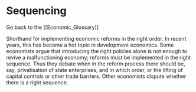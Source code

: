 # Sequencing

Go back to the [[Economic_Glossary]]


Shorthand for implementing economic reforms in the right order. In recent years, this has become a hot topic in development economics. Some economists argue that introducing the right policies alone is not enough to revive a malfunctioning economy; reforms must be implemented in the right sequence. Thus they debate when in the reform process there should be, say, privatisation of state enterprises, and in which order, or the lifting of capital controls or other trade barriers. Other economists dispute whether there is a right sequence.

